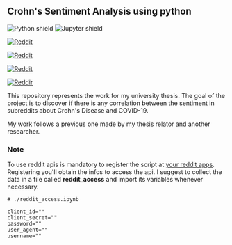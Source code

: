 ## Crohn's Sentiment Analysis using python

![Python shield](https://img.shields.io/badge/-Python-yellow?logo=Python)
![Jupyter shield](https://img.shields.io/badge/-Jupyter-white?logo=Jupyter)


[![Reddit](https://img.shields.io/reddit/subreddit-subscribers/CrohnsDisease?style=social)](https://www.reddit.com/r/CrohnsDisease/)


[![Reddit](https://img.shields.io/reddit/subreddit-subscribers/IBD?style=social)](https://www.reddit.com/r/IBD/)


[![Reddit](https://img.shields.io/reddit/subreddit-subscribers/ibs?style=social)](https://www.reddit.com/r/ibs/)


[![Reddir](https://img.shields.io/reddit/subreddit-subscribers/UlcerativeColitis?style=social)](https://www.reddit.com/r/UlcerativeColitis/)



This repository represents the work for my university thesis.
The goal of the project is to discover if there is any correlation between the sentiment in subreddits about Crohn's Disease and COVID-19.

My work follows a previous one made by my thesis relator and another researcher.

### Note

To use reddit apis is mandatory to register the script at [your reddit apps](https://reddit.com/prefs/apps). Registering you'll obtain the infos to access the api.
I suggest to collect the data in a file called **reddit_access** and import its variables whenever necessary.


```
# ./reddit_access.ipynb

client_id=""
client_secret=""
password=""
user_agent=""
username=""
```
